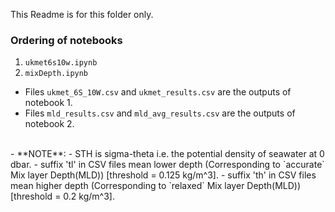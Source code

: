 This Readme is for this folder only.

### Ordering of notebooks
1. `ukmet6s10w.ipynb` 
1. `mixDepth.ipynb`

- Files `ukmet_6S_10W.csv` and `ukmet_results.csv` are the outputs of notebook 1.
- Files `mld_results.csv` and `mld_avg_results.csv` are the outputs of notebook 2.
<br>
- **NOTE**:
    - STH is sigma-theta i.e. the potential density of seawater at 0 dbar.
    - suffix 'tl' in CSV files mean lower depth (Corresponding to `accurate` Mix layer Depth(MLD)) [threshold = 0.125 kg/m^3].
    - suffix 'th' in CSV files mean higher depth (Corresponding to `relaxed` Mix layer Depth(MLD)) [threshold = 0.2 kg/m^3].
